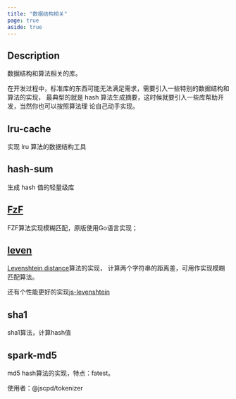 ```yaml
---
title: "数据结构相关"
page: true
aside: true
---
```


## Description

数据结构和算法相关的库。

在开发过程中，标准库的东西可能无法满足需求，需要引入一些特别的数据结构和算法的实现，
最典型的就是 hash 算法生成摘要，这时候就要引入一些库帮助开发，当然你也可以按照算法理
论自己动手实现。

## lru-cache

实现 lru 算法的数据结构工具

## hash-sum

生成 hash 值的轻量级库

## [FzF](https://www.npmjs.com/package/fzf)
FZF算法实现模糊匹配，原版使用Go语言实现；

## [leven](https://www.npmjs.com/package/leven)
[Levenshtein distance](https://en.wikipedia.org/wiki/Levenshtein_distance)算法的实现，
计算两个字符串的距离差，可用作实现模糊匹配算法。

还有个性能更好的实现[js-levenshtein](https://www.npmjs.com/package/js-levenshtein)


## sha1
sha1算法，计算hash值


## spark-md5
md5 hash算法的实现，特点：fatest。

使用者：@jscpd/tokenizer

<Giscus />
